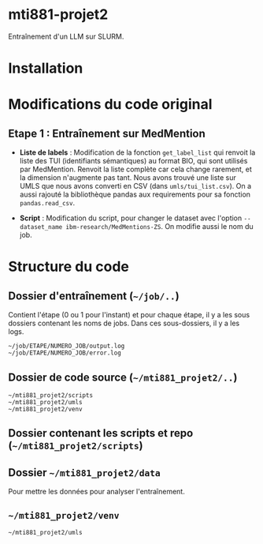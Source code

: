 # mti881-projet2

Entraînement d'un LLM sur SLURM. 



# Installation 

#  Modifications du code original

## Etape 1 : Entraînement sur MedMention 



- **Liste de labels** : Modification de la fonction `get_label_list` qui renvoit la liste des TUI (identifiants sémantiques) au format BIO, qui sont utilisés par MedMention. Renvoit la liste complète car cela change rarement, et la dimension n'augmente pas tant. Nous avons trouvé une liste sur UMLS que nous avons converti en CSV (dans `umls/tui_list.csv`). On a aussi rajouté la bibliothèque pandas aux requirements pour sa fonction `pandas.read_csv`. 

- **Script** : Modification du script, pour changer le dataset avec l'option `--dataset_name ibm-research/MedMentions-ZS`. On modifie aussi le nom du job. 


# Structure du code 

## Dossier d'entraînement (`~/job/..`)

Contient l'étape (0 ou 1 pour l'instant) et pour chaque étape, il y a les sous dossiers contenant les noms de jobs. Dans ces sous-dossiers, il y a les logs. 

```{bash}
~/job/ETAPE/NUMERO_JOB/output.log
~/job/ETAPE/NUMERO_JOB/error.log
```
## Dossier de code source (`~/mti881_projet2/..`)

```{bash}
~/mti881_projet2/scripts
~/mti881_projet2/umls
~/mti881_projet2/venv
```

## Dossier contenant les scripts et repo (`~/mti881_projet2/scripts`)

## Dossier `~/mti881_projet2/data`

Pour mettre les données pour analyser l'entraînement. 

## `~/mti881_projet2/venv`

`~/mti881_projet2/umls`